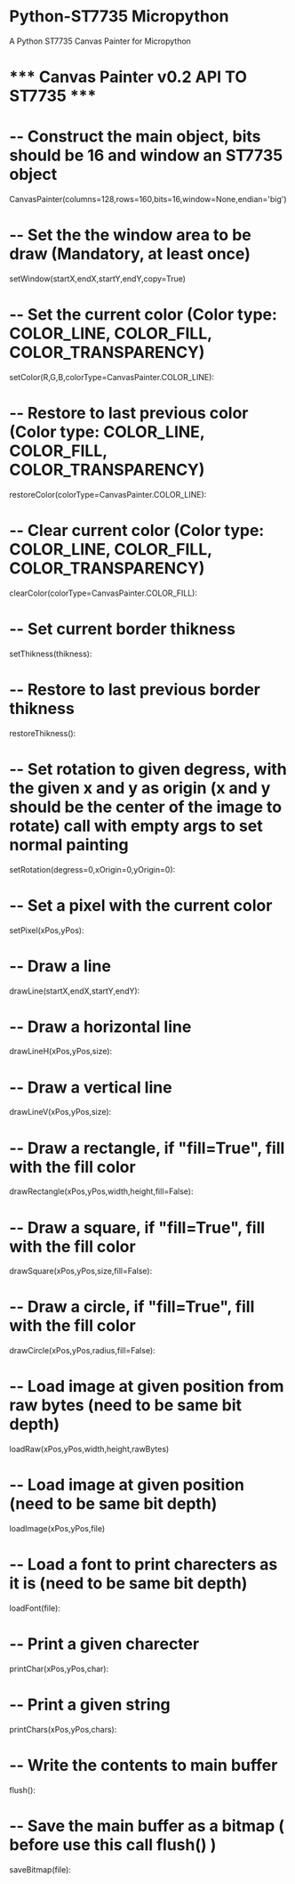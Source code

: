 # Python-ST7735 Micropython

A Python ST7735 Canvas Painter for Micropython


# *** Canvas Painter v0.2 API TO ST7735 ***

# -- Construct the main object, bits should be 16 and window an ST7735 object

CanvasPainter(columns=128,rows=160,bits=16,window=None,endian='big')

# -- Set the the window area to be draw (Mandatory, at least once)

setWindow(startX,endX,startY,endY,copy=True)

# -- Set the current color (Color type: COLOR_LINE, COLOR_FILL, COLOR_TRANSPARENCY)

setColor(R,G,B,colorType=CanvasPainter.COLOR_LINE):

# -- Restore to last previous color (Color type: COLOR_LINE, COLOR_FILL, COLOR_TRANSPARENCY)

restoreColor(colorType=CanvasPainter.COLOR_LINE):

# -- Clear current color (Color type: COLOR_LINE, COLOR_FILL, COLOR_TRANSPARENCY)

clearColor(colorType=CanvasPainter.COLOR_FILL):

# -- Set current border thikness

setThikness(thikness):

# -- Restore to last previous border thikness

restoreThikness():

# -- Set rotation to given degress, with the given x and y as origin (x and y should be the center of the image to rotate) call with empty args to set normal painting

setRotation(degress=0,xOrigin=0,yOrigin=0):

# -- Set a pixel with the current color

setPixel(xPos,yPos):

# -- Draw a line

drawLine(startX,endX,startY,endY):

# -- Draw a horizontal line

drawLineH(xPos,yPos,size):

# -- Draw a vertical line

drawLineV(xPos,yPos,size):

# -- Draw a rectangle, if "fill=True", fill with the fill color

drawRectangle(xPos,yPos,width,height,fill=False):

# -- Draw a square, if "fill=True", fill with the fill color

drawSquare(xPos,yPos,size,fill=False):

# -- Draw a circle, if "fill=True", fill with the fill color

drawCircle(xPos,yPos,radius,fill=False):

# -- Load image at given position from raw bytes (need to be same bit depth)

loadRaw(xPos,yPos,width,height,rawBytes)

# -- Load image at given position (need to be same bit depth)

loadImage(xPos,yPos,file)

# -- Load a font to print charecters as it is (need to be same bit depth)

loadFont(file):

# -- Print a given charecter

printChar(xPos,yPos,char):

# -- Print a given string 

printChars(xPos,yPos,chars):

# -- Write the contents to main buffer

flush():

# -- Save the main buffer as a bitmap ( before use this call flush() )

saveBitmap(file):
